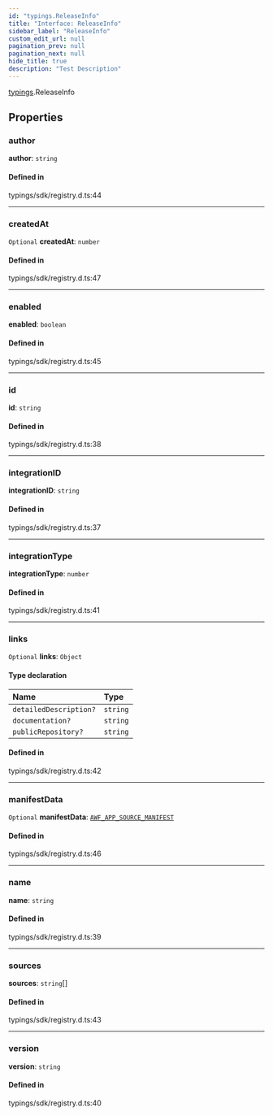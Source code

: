 ```yaml
---
id: "typings.ReleaseInfo"
title: "Interface: ReleaseInfo"
sidebar_label: "ReleaseInfo"
custom_edit_url: null
pagination_prev: null
pagination_next: null
hide_title: true
description: "Test Description"
---
```


[typings](../namespaces/typings.md).ReleaseInfo

## Properties

### author

 **author**: `string`

#### Defined in

typings/sdk/registry.d.ts:44

___

### createdAt

 `Optional` **createdAt**: `number`

#### Defined in

typings/sdk/registry.d.ts:47

___

### enabled

 **enabled**: `boolean`

#### Defined in

typings/sdk/registry.d.ts:45

___

### id

 **id**: `string`

#### Defined in

typings/sdk/registry.d.ts:38

___

### integrationID

 **integrationID**: `string`

#### Defined in

typings/sdk/registry.d.ts:37

___

### integrationType

 **integrationType**: `number`

#### Defined in

typings/sdk/registry.d.ts:41

___

### links

 `Optional` **links**: `Object`

#### Type declaration

| Name | Type |
| :------ | :------ |
| `detailedDescription?` | `string` |
| `documentation?` | `string` |
| `publicRepository?` | `string` |

#### Defined in

typings/sdk/registry.d.ts:42

___

### manifestData

 `Optional` **manifestData**: [`AWF_APP_SOURCE_MANIFEST`](typings.AWF_APP_SOURCE_MANIFEST.md)

#### Defined in

typings/sdk/registry.d.ts:46

___

### name

 **name**: `string`

#### Defined in

typings/sdk/registry.d.ts:39

___

### sources

 **sources**: `string`[]

#### Defined in

typings/sdk/registry.d.ts:43

___

### version

 **version**: `string`

#### Defined in

typings/sdk/registry.d.ts:40
